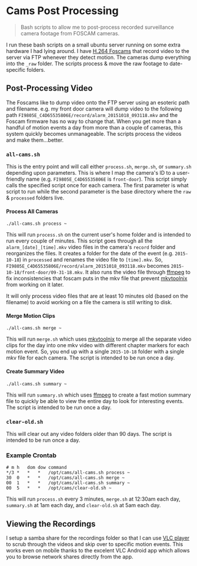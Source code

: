 # Cams Post Processing

> Bash scripts to allow me to post-process recorded surveillance camera footage from FOSCAM cameras.

I run these bash scripts on a small ubuntu server running on some extra hardware I had lying around. I have [H.264 Foscams](http://foscam.com/) that record video to the server via FTP whenever they detect motion. The cameras dump everything into the `_raw` folder. The scripts process & move the raw footage to date-specific folders.

## Post-Processing Video

The Foscams like to dump video onto the FTP server using an esoteric path and filename. e.g. my front door camera will dump video to the following path `FI9805E_C4D65535806E/record/alarm_20151018_093118.mkv` and the Foscam firmware has no way to change that. When you get more than a handful of motion events a day from more than a couple of cameras, this system quickly becomes unmanageable. The scripts process the videos and make them...better.

### `all-cams.sh`

This is the entry point and will call either `process.sh`, `merge.sh`, or `summary.sh` depending upon parameters. This is where I map the camera's ID to a user-friendly name (e.g. `FI9805E_C4D65535806E` is `front-door`). This script simply calls the specified script once for each camera. The first parameter is what script to run while the second parameter is the base directory where the `raw` & `processed` folders live. 

#### Process All Cameras

```
./all-cams.sh process ~
```

This will run `process.sh` on the current user's home folder and is intended to run every couple of minutes. This script goes through all the `alarm_[date]_[time].mkv` video files in the camera's `record` folder and reorganizes the files. It creates a folder for the date of the event (e.g. `2015-10-18`) in `processed` and renames the video file to `[time].mkv`. So, `FI9805E_C4D65535806E/record/alarm_20151018_093118.mkv` becomes `2015-10-18/front-door/09-31-18.mkv`. It also runs the video file through [ffmpeg](https://ffmpeg.org/) to fix inconsistencies that foscam puts in the mkv file that prevent [mkvtoolnix](https://mkvtoolnix.download/) from working on it later.

It will only process video files that are at least 10 minutes old (based on the filename) to avoid working on a file the camera is still writing to disk.

#### Merge Motion Clips

```
./all-cams.sh merge ~
```

This will run `merge.sh` which uses [mkvtoolnix](https://mkvtoolnix.download/) to merge all the separate video clips for the day into one mkv video with different chapter markers for each motion event. So, you end up with a single `2015-10-18` folder with a single mkv file for each camera. The script is intended to be run once a day.

#### Create Summary Video

```
./all-cams.sh summary ~
```

This will run `summary.sh` which uses [ffmpeg](https://ffmpeg.org/) to create a fast motion summary file to quickly be able to view the entire day to look for interesting events. The script is intended to be run once a day.

### `clear-old.sh`

This will clear out any video folders older than 90 days. The script is intended to be run once a day. 

### Example Crontab

```
# m	h	dom	dow	command
*/3	*	*	*	/opt/cams/all-cams.sh process ~
30	0	*	*	/opt/cams/all-cams.sh merge ~
00	1	*	*	/opt/cams/all-cams.sh summary ~
00	5	*	*	/opt/cams/clear-old.sh ~
```

This will run `process.sh` every 3 minutes, `merge.sh` at 12:30am each day, `summary.sh` at 1am each day, and `clear-old.sh` at 5am each day.

## Viewing the Recordings

I setup a samba share for the recordings folder so that I can use [VLC player](http://www.videolan.org/) to scrub through the videos and skip over to specific motion events. This works even on mobile thanks to the excelent VLC Android app which allows you to browse network shares directly from the app.
